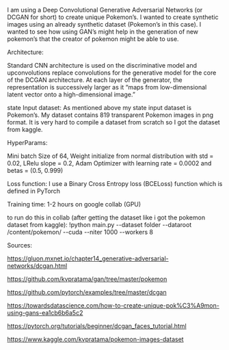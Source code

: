 

I am using a Deep Convolutional Generative Adversarial Networks (or DCGAN for short) to create unique Pokemon’s. I wanted to create synthetic images using an already synthetic dataset (Pokemon’s in this case). I wanted to see how using GAN’s might help in the generation of new pokemon’s that the creator of pokemon might be able to use. 

Architecture:

Standard CNN architecture is used on the discriminative model and upconvolutions replace convolutions for the generative model for the core of the DCGAN architecture. 
At each layer of the generator, the representation is successively larger as it “maps from low-dimensional latent vector onto a high-dimensional image.”

state Input dataset: 
As mentioned above my state input dataset is Pokemon’s. My dataset contains 819 transparent Pokemon images in png format. It is very hard to compile a dataset from scratch so I got the dataset from kaggle. 

HyperParams:

Mini batch Size of 64,
Weight initialize from normal distribution with std = 0.02,
LRelu slope = 0.2,
Adam Optimizer with learning rate = 0.0002 and betas = (0.5, 0.999)



Loss function:
I use a Binary Cross Entropy loss (BCELoss) function which is defined in PyTorch


Training time:
1-2 hours on google collab (GPU)

to run do this in collab (after getting the dataset like i got the pokemon dataset from kaggle): !python main.py --dataset folder --dataroot /content/pokemon/  --cuda --niter 1000 --workers 8

Sources:

https://gluon.mxnet.io/chapter14_generative-adversarial-networks/dcgan.html

https://github.com/kvpratama/gan/tree/master/pokemon

https://github.com/pytorch/examples/tree/master/dcgan

https://towardsdatascience.com/how-to-create-unique-pok%C3%A9mon-using-gans-ea1cb6b6a5c2

https://pytorch.org/tutorials/beginner/dcgan_faces_tutorial.html

https://www.kaggle.com/kvpratama/pokemon-images-dataset



